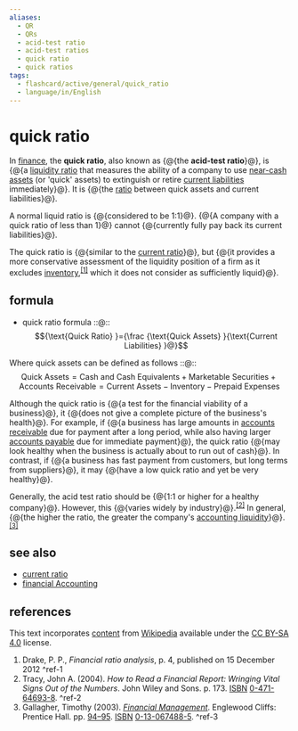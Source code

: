 ```yaml
---
aliases:
  - QR
  - QRs
  - acid-test ratio
  - acid-test ratios
  - quick ratio
  - quick ratios
tags:
  - flashcard/active/general/quick_ratio
  - language/in/English
---
```


# quick ratio

In [finance](finance.md), the __quick ratio__, also known as {@{the __acid-test ratio__}@}, is {@{a [liquidity ratio](accounting%20liquidity.md) that measures the ability of a company to use [near-cash assets](cash%20and%20cash%20equivalents.md) (or 'quick' assets) to extinguish or retire [current liabilities](current%20liability.md) immediately}@}. It is {@{the [ratio](financial%20ratio.md) between quick assets and current liabilities}@}. <!--SR:!2024-12-13,64,310!2024-11-27,50,310!2025-03-04,113,290-->

A normal liquid ratio is {@{considered to be 1:1}@}. {@{A company with a quick ratio of less than 1}@} cannot {@{currently fully pay back its current liabilities}@}. <!--SR:!2025-04-02,146,310!2024-11-26,49,310!2024-11-25,48,290-->

The quick ratio is {@{similar to the [current ratio](current%20ratio.md)}@}, but {@{it provides a more conservative assessment of the liquidity position of a firm as it excludes [inventory](inventory.md),<sup>[\[1\]](#^ref-1)</sup> which it does not consider as sufficiently liquid}@}. <!--SR:!2024-11-28,51,310!2024-12-11,62,310-->

## formula

- quick ratio formula ::@:: $${\text{Quick Ratio} }={\frac {\text{Quick Assets} }{\text{Current Liabilities} }@}$$ <!--SR:!2024-12-02,55,310!2024-12-06,59,310-->

Where quick assets can be defined as follows ::@:: $${\text{Quick Assets} }={\text{Cash and Cash Equivalents} }+{\text{Marketable Securities} }+{\text{Accounts Receivable} }={\text{Current Assets} }-{\text{Inventory} }-{\text{Prepaid Expenses} }$$ <!--SR:!2024-12-20,53,250!2024-12-28,64,270-->

Although the quick ratio is {@{a test for the financial viability of a business}@}, it {@{does not give a complete picture of the business's health}@}. For example, if {@{a business has large amounts in [accounts receivable](accounts%20receivable.md) due for payment after a long period, while also having larger [accounts payable](accounts%20payable.md) due for immediate payment}@}, the quick ratio {@{may look healthy when the business is actually about to run out of cash}@}. In contrast, if {@{a business has fast payment from customers, but long terms from suppliers}@}, it may {@{have a low quick ratio and yet be very healthy}@}. <!--SR:!2024-11-25,46,290!2024-11-22,45,290!2024-11-23,46,290!2024-12-01,52,290!2024-11-30,53,310!2025-03-12,115,290-->

Generally, the acid test ratio should be {@{1:1 or higher for a healthy company}@}. However, this {@{varies widely by industry}@}.<sup>[\[2\]](#^ref-2)</sup> In general, {@{the higher the ratio, the greater the company's [accounting liquidity](accounting%20liquidity.md)}@}.<sup>[\[3\]](#^ref-3)</sup> <!--SR:!2025-02-07,102,290!2024-12-05,58,310!2024-12-11,64,310-->

## see also

- [current ratio](current%20ratio.md)
- [financial Accounting](financial%20accounting.md)

## references

This text incorporates [content](https://en.wikipedia.org/wiki/quick_ratio) from [Wikipedia](Wikipedia.md) available under the [CC BY-SA 4.0](https://creativecommons.org/licenses/by-sa/4.0/) license.

1. Drake, P. P., _Financial ratio analysis_, p. 4, published on 15 December 2012 <a id="^ref-1"></a>^ref-1
2. Tracy, John A. (2004). _How to Read a Financial Report: Wringing Vital Signs Out of the Numbers_. John Wiley and Sons. p. 173. [ISBN](ISBN.md) [0-471-64693-8](https://en.wikipedia.org/wiki/Special%3ABookSources/0-471-64693-8). <a id="^ref-2"></a>^ref-2
3. Gallagher, Timothy (2003). [_Financial Management_](https://archive.org/details/financialmanagem00timo/page/94). Englewood Cliffs: Prentice Hall. pp. [94–95](https://archive.org/details/financialmanagem00timo/page/94). [ISBN](ISBN.md) [0-13-067488-5](https://en.wikipedia.org/wiki/Special%3ABookSources/0-13-067488-5). <a id="^ref-3"></a>^ref-3
